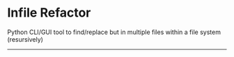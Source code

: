 # Infile Refactor
Python CLI/GUI tool to find/replace but in multiple files within a file system (resursively)

---